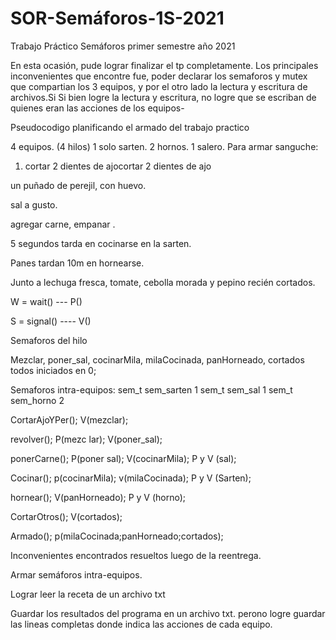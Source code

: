 # SOR-Semáforos-1S-2021
Trabajo Práctico Semáforos primer semestre año 2021


En esta ocasión, pude lograr finalizar el tp completamente.
Los principales inconvenientes que encontre fue, poder declarar los semaforos y mutex que compartian los 3 equipos, y por el otro lado la lectura y escritura de archivos.Si
Si bien logre la lectura y escritura, no logre que se escriban de quienes eran las acciones de los equipos-

Pseudocodigo planificando el armado del trabajo practico

4 equipos. (4 hilos)
1 solo sarten.
2 hornos.
1 salero.
Para armar sanguche:

1.	cortar 2 dientes de ajocortar 2 dientes de ajo

un puñado de perejil, con huevo.

sal a gusto.

agregar carne, empanar .

5 segundos tarda en cocinarse en la sarten.

Panes tardan 10m en hornearse.

Junto a lechuga fresca, tomate, cebolla morada y pepino recién cortados.

W = wait() ---    P()

S =  signal() ---- V()

Semaforos del hilo

Mezclar, poner_sal, cocinarMila, milaCocinada, panHorneado, cortados  todos iniciados en 0;

Semaforos intra-equipos:
sem_t sem_sarten  1
sem_t sem_sal  1
sem_t sem_horno  2


 
  CortarAjoYPer();   	V(mezclar);	
  
revolver();	P(mezc lar); V(poner_sal);                   

ponerCarne();	P(poner sal); V(cocinarMila);	P y V (sal);

Cocinar();	p(cocinarMila); v(milaCocinada);	P y V (Sarten); 

hornear();	V(panHorneado);	P y V (horno); 

CortarOtros();	V(cortados);	

Armado();	p(milaCocinada;panHorneado;cortados);	
		

Inconvenientes encontrados resueltos luego de la reentrega.

Armar semáforos intra-equipos.

Lograr leer la receta de un archivo txt

Guardar los resultados del programa en un archivo txt.
perono logre guardar las lineas completas donde indica las acciones de cada equipo.
